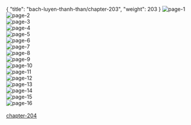 { "title": "bach-luyen-thanh-than/chapter-203", "weight": 203 }
<img src="bach-luyen-thanh-than_0203_01-a9ad961d3ebb0e3a0cd0ef8cbaf11835.webp" alt="page-1" origin="http://1.bp.blogspot.com/-Cvq3KesrgaM/WpN-uV2DVUI/AAAAAAAAJDY/Rk17zXgJgy4gbKx3l5q76IwPV2dv7sDEACLcBGAs/s1600/2.jpg?imgmax=0"><br/>
<img src="bach-luyen-thanh-than_0203_02-3605a012ec7a4897b93de8de2905732b.webp" alt="page-2" origin="http://1.bp.blogspot.com/-bW7JxnIItpE/WpN-vA3lBMI/AAAAAAAAJDc/13moRfJAyCsY2VvlP-Ya9nEw7Bu1CsLggCLcBGAs/s1600/3.jpg?imgmax=0"><br/>
<img src="bach-luyen-thanh-than_0203_03-af8b550a4370a6fd7116908afe66ec42.webp" alt="page-3" origin="http://1.bp.blogspot.com/-1GHregYfyZI/WpN-vPFtKuI/AAAAAAAAJDg/UZhGNNSU2F4funeDjfew0SkK9XrL0G2DwCLcBGAs/s1600/4.jpg?imgmax=0"><br/>
<img src="bach-luyen-thanh-than_0203_04-b382c6a93645dec8dbcec14b85b8d477.webp" alt="page-4" origin="http://1.bp.blogspot.com/-JaYpcEd60hQ/WpN-vSOBLSI/AAAAAAAAJDk/1hw1PuZj_wUXFdobfWkngDCrMSgTOIglwCLcBGAs/s1600/5.jpg?imgmax=0"><br/>
<img src="bach-luyen-thanh-than_0203_05-563dc9b7d77df60af85c6b3ba386868b.webp" alt="page-5" origin="http://1.bp.blogspot.com/-hfoMPqRxdy0/WpN-wGya-GI/AAAAAAAAJDs/eSZfr3NVWaQ7sQmM3DNYTB9LI6EnL9NJACLcBGAs/s1600/6.jpg?imgmax=0"><br/>
<img src="bach-luyen-thanh-than_0203_06-9d84fbbde891b472b682db54eeb85ea0.webp" alt="page-6" origin="http://1.bp.blogspot.com/-6ZsET5X09xI/WpN-v89OJEI/AAAAAAAAJDo/SwgXZv7mKasZCgSavxj_01-o9fkIw5SGwCLcBGAs/s1600/7.jpg?imgmax=0"><br/>
<img src="bach-luyen-thanh-than_0203_07-9c0044b8adb0e113501d8376522a16cc.webp" alt="page-7" origin="http://1.bp.blogspot.com/-RDm9pS80od0/WpN-wSpOajI/AAAAAAAAJDw/OZVn0cE70rwphcyJgb45Q7s3Yx0k6yJwwCLcBGAs/s1600/8.jpg?imgmax=0"><br/>
<img src="bach-luyen-thanh-than_0203_08-7faa751cf3fd6f206d0acce04b30c7ea.webp" alt="page-8" origin="http://1.bp.blogspot.com/-NsyYafuG1SI/WpN-wwaIgRI/AAAAAAAAJD0/gh_dt9SbPxkuSghrVxkWNxWcjPfE0lp0wCLcBGAs/s1600/9.jpg?imgmax=0"><br/>
<img src="bach-luyen-thanh-than_0203_09-e0b47d0e152175e178058d3555d6fc5e.webp" alt="page-9" origin="http://1.bp.blogspot.com/-N977zSbD4cI/WpN-rTWf13I/AAAAAAAAJDA/wVi6htZJ6YMOdp6olxKfUzHVqITtiD46ACLcBGAs/s1600/10.jpg?imgmax=0"><br/>
<img src="bach-luyen-thanh-than_0203_10-2bd85ff7d5e0c764df54347527f5a59c.webp" alt="page-10" origin="http://1.bp.blogspot.com/-4wG4YNgehtM/WpN-rATnKtI/AAAAAAAAJC4/-8wYGAKcoiI6r5xuAqbYPAD3oKb5rX3XACLcBGAs/s1600/11.jpg?imgmax=0"><br/>
<img src="bach-luyen-thanh-than_0203_11-a50ed68276ce4ded5d5ac5b4cf6c8b1e.webp" alt="page-11" origin="http://1.bp.blogspot.com/-a1ZMnXGPu9U/WpN-ralwyZI/AAAAAAAAJC8/0tX_jktC4CwaF5DyAguyEwMVvcvqISoigCLcBGAs/s1600/12.jpg?imgmax=0"><br/>
<img src="bach-luyen-thanh-than_0203_12-3006a6c0219ec27adfa47fa57660f478.webp" alt="page-12" origin="http://1.bp.blogspot.com/-XRlRQVzfWco/WpN-sSRMGyI/AAAAAAAAJDE/G6o_VcYOOOMK39UXz8CBSPZDWITyk6lIQCLcBGAs/s1600/13.jpg?imgmax=0"><br/>
<img src="bach-luyen-thanh-than_0203_13-d00c366c7d0c7a9402fa9b355ad0aabf.webp" alt="page-13" origin="http://1.bp.blogspot.com/-Ga1r-EXFWX0/WpN-tDzbvyI/AAAAAAAAJDI/dvIHeETwXxsxPTPRrZhqlXRR_1dgZyBXwCLcBGAs/s1600/14.jpg?imgmax=0"><br/>
<img src="bach-luyen-thanh-than_0203_14-7da68ee5945f921d8706c660957af967.webp" alt="page-14" origin="http://1.bp.blogspot.com/-Qn4ETS9j9RA/WpN-tJh8POI/AAAAAAAAJDM/7xix4NqYrWwS5bfYhMIzbWcxfnlpNlQawCLcBGAs/s1600/15.jpg?imgmax=0"><br/>
<img src="bach-luyen-thanh-than_0203_15-83458f8ca0e4396bb372e08b722bb9a5.webp" alt="page-15" origin="http://1.bp.blogspot.com/-fV7aiwein5I/WpN-tMlXVGI/AAAAAAAAJDQ/MmX8PVEEfW8FsrDTD5HbuANfWKcVA4lHwCLcBGAs/s1600/16.jpg?imgmax=0"><br/>
<img src="bach-luyen-thanh-than_0203_16-850x1184-ea191f6920f964fb86e9521a54178c0d.webp" alt="page-16" origin="http://1.bp.blogspot.com/-QfhgEolPQJ0/WpN-t5fi7pI/AAAAAAAAJDU/Dw6dYmA8fXo_io-ITos8K_UgaErng4awgCLcBGAs/s1600/17.jpg?imgmax=0"><br/>
<br/><a class="nextchap" href="/bach-luyen-thanh-than/chapter-204">chapter-204</a>
